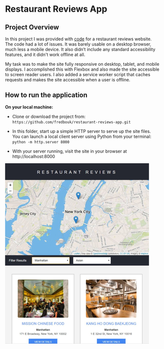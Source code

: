 # Restaurant Reviews App

## Project Overview

 In this project I was provided with [code](https://github.com/udacity/mws-restaurant-stage-1) for a restaurant reviews website. The code had a lot of issues. It was barely usable on a desktop browser, much less a mobile device. It also didn’t include any standard accessibility features, and it didn't work offline at all. 
 
 My task was to make the site fully responsive on desktop, tablet, and mobile displays. I accomplished this with Flexbox and also made the site accessible to screen reader users.
 I also added a service worker script that caches requests and makes the site accessible when a user is offline.

 ## How to run the application
 **On your local machine:**

 - Clone or download the project from: `https://github.com/fredbouk/restaurant-reviews-app.git`

- In this folder, start up a simple HTTP server to serve up the site files. You can launch a local client server using Python from your terminal:
`python -m http.server 8000`
    
- With your server running, visit the site in your browser at http://<span></span>localhost:8000


![Screenshot](img/screenshot.jpg?raw=true")
